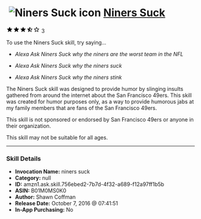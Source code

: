 # &nbsp;<img src="skill_icon" alt="Niners Suck icon" width="36"> [Niners Suck](http://alexa.amazon.com/#skills/amzn1.ask.skill.756ebed2-7b7d-4f32-a689-f12a97ff1b5b)
![3.5 stars](../../images/ic_star_black_18dp_1x.png)![3.5 stars](../../images/ic_star_black_18dp_1x.png)![3.5 stars](../../images/ic_star_black_18dp_1x.png)![3.5 stars](../../images/ic_star_half_black_18dp_1x.png)![3.5 stars](../../images/ic_star_border_black_18dp_1x.png) 3

To use the Niners Suck skill, try saying...

* *Alexa Ask Niners Suck why the niners are the worst team in the NFL*

* *Alexa Ask Niners Suck why the niners suck*

* *Alexa Ask Niners Suck why the niners stink*

The Niners Suck skill was designed to provide humor by slinging insults gathered from around the internet about the San Francisco 49ers. This skill was created for humor purposes only, as a way to provide humorous jabs at my family members that are fans of the San Francisco 49ers. 

This skill is not sponsored or endorsed by San Francisco 49ers or anyone in their organization. 

This skill may not be suitable for all ages.

***

### Skill Details

* **Invocation Name:** niners suck
* **Category:** null
* **ID:** amzn1.ask.skill.756ebed2-7b7d-4f32-a689-f12a97ff1b5b
* **ASIN:** B01M0MS0K0
* **Author:** Shawn Coffman
* **Release Date:** October 7, 2016 @ 07:41:51
* **In-App Purchasing:** No

